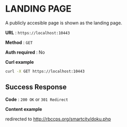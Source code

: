 # LANDING PAGE

A publicly accesible page is shown as the landing page.

**URL** : `https://localhost:10443`

**Method** : `GET`

**Auth required** : No

**Curl example**

```bash
curl -X GET https://localhost:10443
```

## Success Response

**Code** : `200 OK` or `301 Redirect`

**Content example**

redirected to http://rbccps.org/smartcity/doku.php
